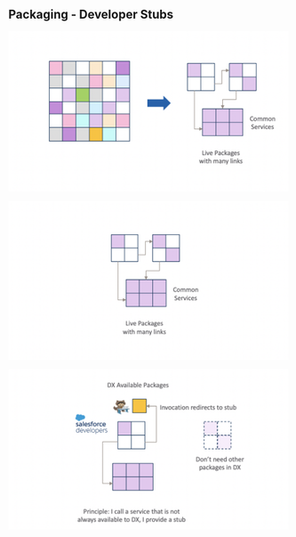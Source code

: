 ## Packaging - Developer Stubs

![InvocationStub1](InvocationStub1.png)

![InvocationStub2](InvocationStub2.png)

![InvocationStub3](InvocationStub3.png)
